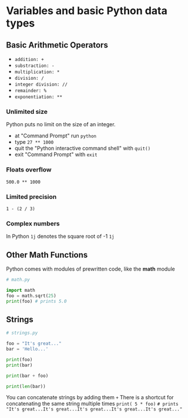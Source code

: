 # Variables and basic Python data types

## Basic Arithmetic Operators

- `addition: +`
- `substraction: -`
- `multiplication: *`
- `division: /`
- `integer division: //`
- `remainder: %`
- `exponentiation: **`

### Unlimited size

Python puts no limit on the size of an integer.
- at "Command Prompt" run `python`
- type `27 ** 1000`
- quit the "Python interactive command shell" with `quit()`
- exit "Command Prompt" with `exit`

### Floats overflow
`500.0 ** 1000`

### Limited precision
`1 - (2 / 3)`

### Complex numbers

In Python `1j` denotes the square root of -1
`1j`

## Other Math Functions

Python comes with modules of prewritten code, like the **math** module

```python
# math.py

import math
foo = math.sqrt(25)
print(foo) # prints 5.0

```

## Strings

```python
# strings.py

foo = "It's great..."
bar = 'Hello...'

print(foo)
print(bar)

print(bar + foo)

print(len(bar))

```

You can concatenate strings by adding them `+`
There is a shortcut for concatenating the same string multiple times `print( 5 * foo)`
`# prints "It's great...It's great...It's great...It's great...It's great..."`





